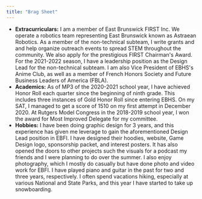 ```yaml
---
title: "Brag Sheet"
---
```

* **Extracurriculars:** I am a member of East Brunswick FIRST Inc. We operate a robotics team representing East Brunswick known as Astraean Robotics. As a member of the non-technical subteam, I write grants and and help organize outreach events to spread STEM throughout the community. We also apply for the prestigious FIRST Chairman's Award. For the 2021-2022 season, I have a leadership position as the Design Lead for the non-technical subteam. I am also Vice President of EBHS's Anime Club, as well as a member of French Honors Society and Future Business Leaders of America (FBLA).
* **Academics:** As of MP3 of the 2020-2021 school year, I have achieved Honor Roll each quarter since the beginning of ninth grade. This includes three instances of Gold Honor Roll since entering EBHS. On my SAT, I managed to get a score of 1510 on my first attempt in December 2020. At Rutgers Model Congress in the 2018-2019 school year, I won the award for Most Improved Delegate for my committee.
* **Hobbies:** I have been doing graphic design for 3 years, and this experience has given me leverage to gain the aforementioned Design Lead position in EBFI. I have designed their hoodies, website, Game Design logo, sponsorship packet, and interest posters. It has also opened the doors to other projects such the visuals for a podcast my friends and I were planning to do over the summer. I also enjoy photography, which I mostly do casually but have done photo and video work for EBFI. I have played piano and guitar in the past for two and three years, respectively. I often spend vacations hiking, especially at various National and State Parks, and this year I have started to take up snowboarding.
